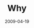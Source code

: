---
layout: message
category: message
series: "Filled"
title: "Why"
date: 2009-04-19
audio-description: "Ever felt empty and looked to be filled with something? Jesus' followers did. They thirsted for God and couldn't understand why he said it'd be better for them if he left. Turns out, Jesus wanted to fill his followers with God's own Holy Spirit. Join us over the next four weeks to discover how we can be filled, too."
audio: "http://s3.amazonaws.com/crossroadsaudiomessages/Filled1.mp3"
audio-title: "Filled&#58; Why?"
audio-duration: "40&#58;19"
notes-description: " "
notes: "http://www.crossroads.net/players/media/hq/SN_04_18-19_09.pdf "
notes-title: "Filled&#58; Why? (Study Notes)"
video-description: "Ever felt empty and looked to be filled with something? Jesus' followers did. They thirsted for God and couldn't understand why he said it'd be better for them if he left. Turns out, Jesus wanted to fill his followers with God's own Holy Spirit. Join us over the next four weeks to discover how we can be filled, too."
video-title: "Filled&#58; Why?"
video: "https://s3.amazonaws.com/crossroadsvideomessages/Filled1.mp4"
program-description: ""
program: "http://www.crossroads.net/players/media/hq/0418_19Program.pdf"
program-title: "Filled&#58; Why? (Program)"
---